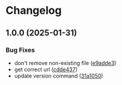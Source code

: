 # Changelog

## 1.0.0 (2025-01-31)


### Bug Fixes

* don't remove non-existing file ([e9adde3](https://github.com/izaakschroeder/asdf-linuxkit/commit/e9adde3c59d8f578a6d8ed2ecbe9bb48dbe7ceb1))
* get correct url ([cdde437](https://github.com/izaakschroeder/asdf-linuxkit/commit/cdde437e9ce27a3a72e5f1ef40d756f71cdf1d0e))
* update version command ([31a1050](https://github.com/izaakschroeder/asdf-linuxkit/commit/31a105038c51c654feb7547041c7e888b7aaa380))
